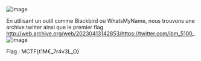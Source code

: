  ![image](https://github.com/Shaiyao/test/assets/136117981/3864c8fb-8e15-473f-bd99-0bbc7c00b580)

En utilisant un outil comme Blackbird ou WhatsMyName, nous trouvons une archive twitter ainsi que le premier flag
http://web.archive.org/web/20230413142853/https://twitter.com/ibm_5100_
![image](https://github.com/Shaiyao/test/assets/136117981/550f7ec7-4526-4277-870a-614ce4c4b6d3)

Flag : MCTF{t1M€_7r4v3L_O}
